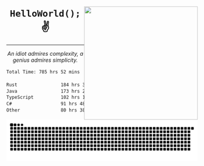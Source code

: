 <div text-align="center">
    <img src="https://i.imgur.com/h1q15Kt.gife" align="right" width="299" height="299">
    <h1 align="center"><code>HelloWorld();</code> ✌️</h1>
    <hr>
    <p align="center"><i>An idiot admires complexity, a genius admires simplicity.</i></p>
</div>

<!--START_SECTION:waka-->

```txt
Total Time: 785 hrs 52 mins

Rust                184 hrs 38 mins █████▒░░░░░░░░░░░░░░░░░░░   21.31 %
Java                173 hrs 22 mins █████░░░░░░░░░░░░░░░░░░░░   20.01 %
TypeScript          102 hrs 17 mins ███░░░░░░░░░░░░░░░░░░░░░░   11.81 %
C#                  91 hrs 48 mins  ██▓░░░░░░░░░░░░░░░░░░░░░░   10.59 %
Other               80 hrs 38 mins  ██▒░░░░░░░░░░░░░░░░░░░░░░   09.31 %
```

<!--END_SECTION:waka-->

<picture>
  <source media="(prefers-color-scheme: dark)" srcset="https://raw.githubusercontent.com/Somfic/Somfic/main/github-contribution-grid-snake-dark.svg">
  <source media="(prefers-color-scheme: light)" srcset="https://raw.githubusercontent.com/Somfic/Somfic/main/github-contribution-grid-snake.svg">
  <img alt="github contribution grid snake animation" src="https://raw.githubusercontent.com/Somfic/Somfic/main/github-contribution-grid-snake.svg">
</picture>

